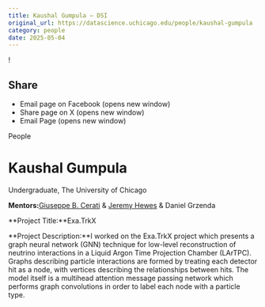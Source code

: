 ```yaml
---
title: Kaushal Gumpula – DSI
original_url: https://datascience.uchicago.edu/people/kaushal-gumpula
category: people
date: 2025-05-04
---
```


<!-- Table-like structure detected -->

!

## Share

* Email page on Facebook (opens new window)
* Share page on X (opens new window)
* Email Page (opens new window)

<!-- Table-like structure detected -->

People

# Kaushal Gumpula

Undergraduate, The University of Chicago

**Mentors:**[Giuseppe B. Cerati](https://computing.fnal.gov/giuseppe-cerati/) & [Jeremy Hewes](https://www.dunescience.org/facesofdune/jeremy-hewes/) & Daniel Grzenda

**Project Title:**Exa.TrkX

**Project Description:**I worked on the Exa.TrkX project which presents a graph neural network (GNN) technique for low-level reconstruction of neutrino interactions in a Liquid Argon Time Projection Chamber (LArTPC). Graphs describing particle interactions are formed by treating each detector hit as a node, with vertices describing the relationships between hits. The model itself is a multihead attention message passing network which performs graph convolutions in order to label each node with a particle type.